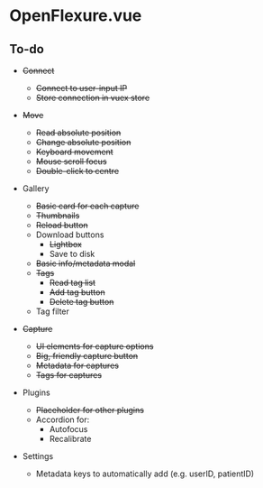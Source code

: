 # OpenFlexure.vue

## To-do
* ~~Connect~~
    * ~~Connect to user-input IP~~
    * ~~Store connection in vuex store~~

* ~~Move~~
    * ~~Read absolute position~~
    * ~~Change absolute position~~
    * ~~Keyboard movement~~
    * ~~Mouse scroll focus~~
    * ~~Double-click to centre~~

* Gallery
    * ~~Basic card for each capture~~
    * ~~Thumbnails~~
    * ~~Reload button~~
    * Download buttons
        * ~~Lightbox~~
        * Save to disk
    * ~~Basic info/metadata modal~~
    * ~~Tags~~
        * ~~Read tag list~~
        * ~~Add tag button~~
        * ~~Delete tag button~~
    * Tag filter

* ~~Capture~~
    * ~~UI elements for capture options~~
    * ~~Big, friendly capture button~~
    * ~~Metadata for captures~~
    * ~~Tags for captures~~

* Plugins
    * ~~Placeholder for other plugins~~
    * Accordion for:
        * Autofocus
        * Recalibrate

* Settings
    * Metadata keys to automatically add (e.g. userID, patientID)